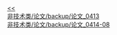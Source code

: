 <br/>[<<](?name=非技术类/论文/index)<br/>[非技术类/论文/backup/论文_0413](?name=非技术类/论文/backup/论文_0413)<br/>[非技术类/论文/backup/论文_0414-08](?name=非技术类/论文/backup/论文_0414-08)